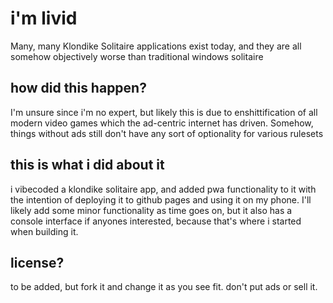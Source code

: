 # i'm livid

Many, many Klondike Solitaire applications exist today, and they are all somehow objectively worse than traditional windows solitaire

## how did this happen?

I'm unsure since i'm no expert, but likely this is due to enshittification of all modern video games which the ad-centric internet has driven. Somehow, things without ads still don't have any sort of optionality for various rulesets

## this is what i did about it

i vibecoded a klondike solitaire app, and added pwa functionality to it with the intention of deploying it to github pages and using it on my phone. I'll likely add some minor functionality as time goes on, but it also has a console interface if anyones interested, because that's where i started when building it.

## license?

to be added, but fork it and change it as you see fit. don't put ads or sell it.
